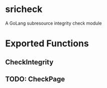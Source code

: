 # sricheck
A GoLang subresource integrity check module


# Exported Functions

## CheckIntegrity

## TODO: CheckPage
